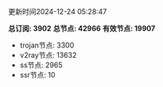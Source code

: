 更新时间2024-12-24 05:28:47

**总订阅: 3902**
**总节点: 42966**
**有效节点: 19907**
- trojan节点: 3300
- v2ray节点: 13632
- ss节点: 2965
- ssr节点: 10
